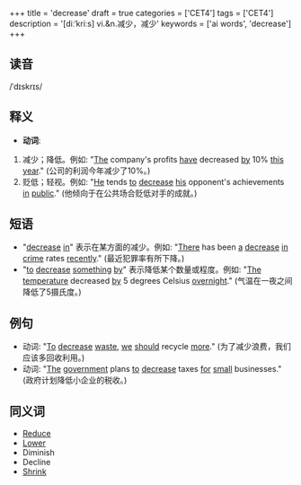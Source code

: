 +++
title = 'decrease'
draft = true
categories = ['CET4']
tags = ['CET4']
description = '[diːˈkriːs] vi.&n.减少，减少'
keywords = ['ai words', 'decrease']
+++

## 读音
/ˈdɪskrɪs/

## 释义
- **动词**:
1. 减少；降低。例如: "[The](/post/the/) company's profits [have](/post/have/) decreased [by](/post/by/) 10% [this](/post/this/) [year](/post/year/)." (公司的利润今年减少了10%。)
2. 贬低；轻视。例如: "[He](/post/he/) tends [to](/post/to/) [decrease](/post/decrease/) [his](/post/his/) opponent's achievements [in](/post/in/) [public](/post/public/)." (他倾向于在公共场合贬低对手的成就。)

## 短语
- "[decrease](/post/decrease/) [in](/post/in/)" 表示在某方面的减少。例如: "[There](/post/there/) has been [a](/post/a/) [decrease](/post/decrease/) [in](/post/in/) [crime](/post/crime/) rates [recently](/post/recently/)." (最近犯罪率有所下降。)
- "[to](/post/to/) [decrease](/post/decrease/) [something](/post/something/) [by](/post/by/)" 表示降低某个数量或程度。例如: "[The](/post/the/) [temperature](/post/temperature/) decreased [by](/post/by/) 5 degrees Celsius [overnight](/post/overnight/)." (气温在一夜之间降低了5摄氏度。)

## 例句
- 动词: "[To](/post/to/) [decrease](/post/decrease/) [waste](/post/waste/), [we](/post/we/) [should](/post/should/) recycle [more](/post/more/)." (为了减少浪费，我们应该多回收利用。)
- 动词: "[The](/post/the/) [government](/post/government/) plans [to](/post/to/) [decrease](/post/decrease/) taxes [for](/post/for/) [small](/post/small/) businesses." (政府计划降低小企业的税收。)

## 同义词
- [Reduce](/post/reduce/)
- [Lower](/post/lower/)
- Diminish
- Decline
- [Shrink](/post/shrink/)
